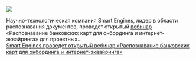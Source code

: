 <!--2025-01-24 14:43:21-->
<div class="yb">
  <div class="rss smaller1 habr"><img src="https://habrastorage.org/getpro/habr/upload_files/24b/e98/c35/24be98c3552f9cc9d48c17221c5cb27b.jpeg" /><p>Научно-технологическая компания Smart Engines, лидер в области распознавания документов, проведет открытый <a href="http://smartengines.ru/bank-card/"><u>вебинар</u></a> «Распознавание банковских карт для онбординга и интернет-эквайринга» для проектных... <br><a class="light" href="https://habr.com/ru/companies/smartengines/news/876446/?utm_source=habrahabr&utm_medium=rss&utm_campaign=876446">Smart Engines проведет открытый вебинар «Распознавание банковских карт для онбординга и интернет-эквайринга»</a></div>
</div>
